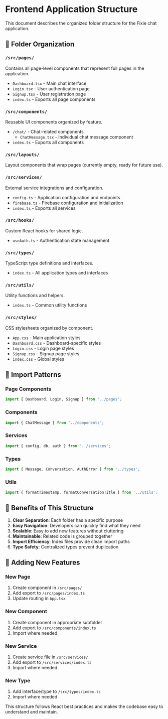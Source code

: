 # Frontend Application Structure

This document describes the organized folder structure for the Fixie chat application.

## 📁 Folder Organization

### `/src/pages/`
Contains all page-level components that represent full pages in the application.
- `Dashboard.tsx` - Main chat interface
- `Login.tsx` - User authentication page
- `Signup.tsx` - User registration page
- `index.ts` - Exports all page components

### `/src/components/`
Reusable UI components organized by feature.
- `/chat/` - Chat-related components
  - `ChatMessage.tsx` - Individual chat message component
- `index.ts` - Exports all components

### `/src/layouts/`
Layout components that wrap pages (currently empty, ready for future use).

### `/src/services/`
External service integrations and configuration.
- `config.ts` - Application configuration and endpoints
- `firebase.ts` - Firebase configuration and initialization
- `index.ts` - Exports all services

### `/src/hooks/`
Custom React hooks for shared logic.
- `useAuth.ts` - Authentication state management

### `/src/types/`
TypeScript type definitions and interfaces.
- `index.ts` - All application types and interfaces

### `/src/utils/`
Utility functions and helpers.
- `index.ts` - Common utility functions

### `/src/styles/`
CSS stylesheets organized by component.
- `App.css` - Main application styles
- `Dashboard.css` - Dashboard-specific styles
- `Login.css` - Login page styles
- `Signup.css` - Signup page styles
- `index.css` - Global styles

## 🔄 Import Patterns

### Page Components
```typescript
import { Dashboard, Login, Signup } from '../pages';
```

### Components
```typescript
import { ChatMessage } from '../components';
```

### Services
```typescript
import { config, db, auth } from '../services';
```

### Types
```typescript
import { Message, Conversation, AuthError } from '../types';
```

### Utils
```typescript
import { formatTimestamp, formatConversationTitle } from '../utils';
```

## 🎯 Benefits of This Structure

1. **Clear Separation**: Each folder has a specific purpose
2. **Easy Navigation**: Developers can quickly find what they need
3. **Scalable**: Easy to add new features without cluttering
4. **Maintainable**: Related code is grouped together
5. **Import Efficiency**: Index files provide clean import paths
6. **Type Safety**: Centralized types prevent duplication

## 🚀 Adding New Features

### New Page
1. Create component in `/src/pages/`
2. Add export to `/src/pages/index.ts`
3. Update routing in `App.tsx`

### New Component
1. Create component in appropriate subfolder
2. Add export to `/src/components/index.ts`
3. Import where needed

### New Service
1. Create service file in `/src/services/`
2. Add export to `/src/services/index.ts`
3. Import where needed

### New Type
1. Add interface/type to `/src/types/index.ts`
2. Import where needed

This structure follows React best practices and makes the codebase easy to understand and maintain.
